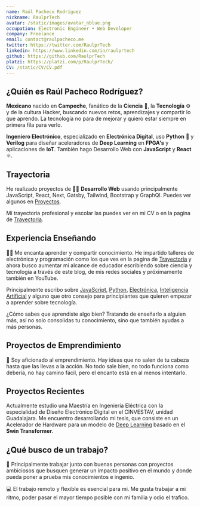 ```yaml
---
name: Raúl Pacheco Rodríguez
nickname: RaulprTech
avatar: /static/images/avatar_nblue.png
occupation: Electronic Engineer • Web Developer
company: Freelance
email: contact@raulpacheco.me
twitter: https://twitter.com/RaulprTech
linkedin: https://www.linkedin.com/in/raulprtech
github: https://github.com/RaulprTech
platzi: https://platzi.com/p/RaulprTech/
CV: /static/CV/CV.pdf
---
```


## ¿Quién es Raúl Pacheco Rodríguez?

**Mexicano** nacido en **Campeche**, fanático de la **Ciencia** 🧪, la **Tecnología** ⚙️ y de la cultura Hacker, buscando nuevos retos, aprendizajes y compartir lo que aprendo. La tecnología no para de mejorar y quiero estar siempre en primera fila para verlo.

**Ingeniero Electrónico**, especializado en **Electrónica Digital**, uso **Python** 🐍 y **Verilog** para diseñar aceleradores de **Deep Learning** en **FPGA's** y aplicaciones de **IoT**. También hago Desarrollo Web con **JavaScript** y **React** ⚛️.

## Trayectoria

He realizado proyectos de 🧑‍💻 **Desarrollo Web** usando principalmente JavaScript, React, Next, Gatsby, Tailwind, Bootstrap y GraphQl. Puedes ver algunos en [Proyectos](https://raulpacheco.dev/projects).

Mi trayectoria profesional y escolar las puedes ver en mi CV o en la pagina de [Trayectoria](https://raulpacheco.dev/trajectory).

## Experiencia Enseñando

👨‍🏫 Me encanta aprender y compartir conocimiento. He impartido talleres de electrónica y programación como los que ves en la pagina de [Trayectoria](https://raulpacheco.dev/trajectory) y ahora busco aumentar mi alcance de educador escribiendo sobre ciencia y tecnología a través de este blog, de mis redes sociales y próximamente también en YouTube.

Principalmente escribo sobre [JavaScript](https://raulpacheco.dev/tags/javascript), [Python](https://raulpacheco.dev/tags/python), [Electrónica](https://raulpacheco.dev/tags/electronica), [Inteligencia Artificial](https://raulpacheco.dev/tags/machine-learning) y alguno que otro consejo para principiantes que quieren empezar a aprender sobre tecnología.

¿Cómo sabes que aprendiste algo bien? Tratando de enseñarlo a alguien más, así no solo consolidas tu conocimiento, sino que también ayudas a más personas.

## Proyectos de Emprendimiento

🚀 Soy aficionado al emprendimiento. Hay ideas que no salen de tu cabeza hasta que las llevas a la acción. No todo sale bien, no todo funciona como debería, no hay camino fácil, pero el encanto está en al menos intentarlo.

## Proyectos Recientes

Actualmente estudio una Maestría en Ingeniería Eléctrica con la especialidad de Diseño Electrónico Digital en el CINVESTAV, unidad Guadalajara. Me encuentro desarrollando mi tesis, que consiste en un Acelerador de Hardware para un modelo de [Deep Learning](https://raulpacheco.dev/tags/deep-learning) basado en el **Swin Transformer**.

## ¿Qué busco de un trabajo?

👥 Principalmente trabajar junto con buenas personas con proyectos ambiciosos que busquen generar un impacto positivo en el mundo y donde pueda poner a prueba mis conocimientos e ingenio.

💻 El trabajo remoto y flexible es esencial para mi. Me gusta trabajar a mi ritmo, poder pasar el mayor tiempo posible con mi familia y odio el trafico.
